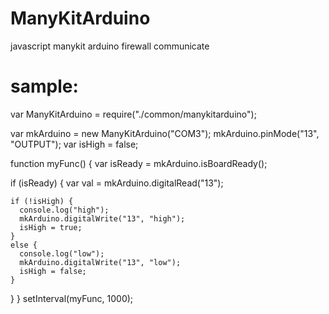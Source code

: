 # ManyKitArduino
javascript manykit arduino firewall communicate
# sample:

var ManyKitArduino = require("./common/manykitarduino");

var mkArduino = new ManyKitArduino("COM3");
mkArduino.pinMode("13", "OUTPUT");
var isHigh = false;

function myFunc() {
  var isReady = mkArduino.isBoardReady();
  
  if (isReady) {
    var val = mkArduino.digitalRead("13");

    if (!isHigh) {
      console.log("high");
      mkArduino.digitalWrite("13", "high");
      isHigh = true;
    }
    else {
      console.log("low");
      mkArduino.digitalWrite("13", "low");
      isHigh = false;
    }
  }
}
setInterval(myFunc, 1000);
